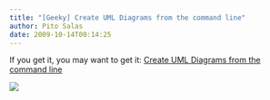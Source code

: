 ```yaml
---
title: "[Geeky] Create UML Diagrams from the command line"
author: Pito Salas
date: 2009-10-14T00:14:25
---
```




If you get it, you may want to get it: [Create UML Diagrams from the command
line](<http://blog.10to1.be/ruby/2009/10/13/yuml-me-gem/>)

![](https://i0.wp.com/img.zemanta.com/pixy.gif?w=584)


